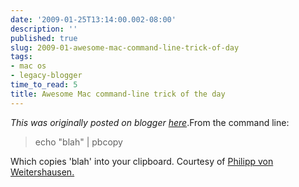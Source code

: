 ```yaml
---
date: '2009-01-25T13:14:00.002-08:00'
description: ''
published: true
slug: 2009-01-awesome-mac-command-line-trick-of-day
tags:
- mac os
- legacy-blogger
time_to_read: 5
title: Awesome Mac command-line trick of the day
---
```


*This was originally posted on blogger [here](https://pydanny.blogspot.com/2009/01/awesome-mac-command-line-trick-of-day.html)*.<span class="entry-content">From the command line:<br /></span><span class="entry-content"><blockquote>echo "blah" | pbcopy</blockquote></span><span class="entry-content">Which copies 'blah' into your clipboard. Courtesy of </span><a class="reference" href="http://worldcookery.com/">Philipp von Weitershausen.</a>